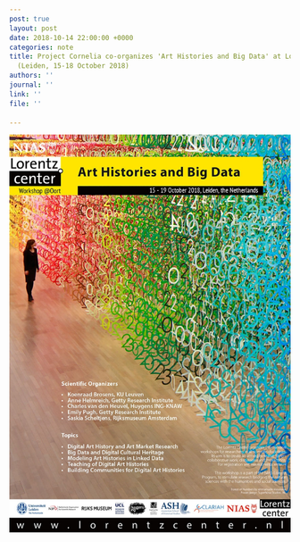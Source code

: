 ```yaml
---
post: true
layout: post
date: 2018-10-14 22:00:00 +0000
categories: note
title: Project Cornelia co-organizes 'Art Histories and Big Data' at Lorentz Center
  (Leiden, 15-18 October 2018)
authors: ''
journal: ''
link: ''
file: ''

---
```

![](/uploads/art-histories-and-big-data.jpg)
